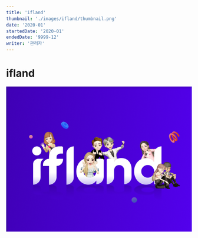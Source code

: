 ```yaml
---
title: 'ifland'
thumbnail: './images/ifland/thumbnail.png'
date: '2020-01'
startedDate: '2020-01'
endedDate: '9999-12'
writer: '관리자'
---
```


# ifland

![Git Commit Message Example](./images/ifland/thumbnail.png)
